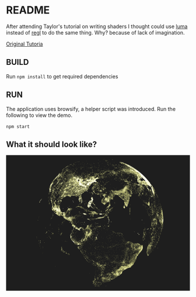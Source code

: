 README
======

After attending Taylor's tutorial on writing shaders I thought could
use [luma](https://luma.gl) instead of [regl](http://regl.party/) to
do the same thing. Why? because of lack of imagination.

[Original Tutoria](https://github.com/rolyatmax/webgl-learnin)


BUILD
-----

Run `npm install` to get required dependencies

RUN
---

The application uses browsify, a helper script was introduced. Run the following
to view the demo.

```
npm start
```

What it should look like?
-------------------------
![Earth](data/result.png)
